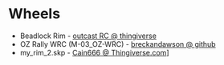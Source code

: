 # Wheels
 * Beadlock Rim - [outcast RC @ thingiverse](http://www.thingiverse.com/thing:47271)
 * OZ Rally WRC (M-03_OZ-WRC) - [breckandawson @ github](https://github.com/brackendawson/M-03_wheels)
 * my_rim_2.skp - [Cain666 @ Thingiverse.com](http://www.thingiverse.com/thing:144591)]